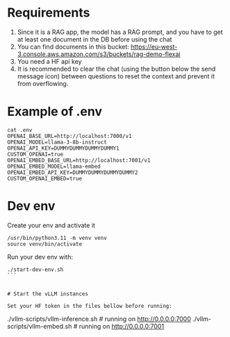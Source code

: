 # Requirements

1. Since it is a RAG app, the model has a RAG prompt, and you have to get at least one document in the DB before using the chat
2. You can find documents in this bucket: https://eu-west-3.console.aws.amazon.com/s3/buckets/rag-demo-flexai
3. You need a HF api key
4. It is recommended to clear the chat (using the button below the send message icon) between questions to reset the context and prevent it from overflowing.

# Example of .env

```
cat .env
OPENAI_BASE_URL=http://localhost:7000/v1
OPENAI_MODEL=llama-3-8b-instruct
OPENAI_API_KEY=DUMMYDUMMYDUMMYDUMMY1
CUSTOM_OPENAI=true
OPENAI_EMBED_BASE_URL=http://localhost:7001/v1
OPENAI_EMBED_MODEL=llama-embed
OPENAI_EMBED_API_KEY=DUMMYDUMMYDUMMYDUMMY2
CUSTOM_OPENAI_EMBED=true
```

# Dev env

Create your env and activate it
``` 
/usr/bin/python3.11 -m venv venv
source venv/bin/activate
```

Run your dev env with:
``` 
./start-dev-env.sh
``` 


# Start the vLLM instances

Set your HF token in the files bellow before running:

```
./vllm-scripts/vllm-inference.sh # running on http://0.0.0.0:7000
./vllm-scripts/vllm-embed.sh # running on http://0.0.0.0:7001
```
